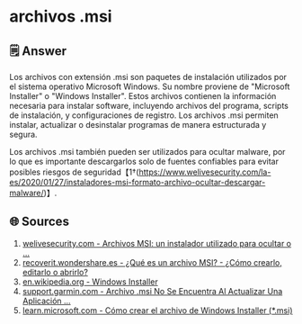 # archivos .msi

## 🗒️ Answer
Los archivos con extensión .msi son paquetes de instalación utilizados por el sistema operativo Microsoft Windows. Su nombre proviene de "Microsoft Installer" o "Windows Installer". Estos archivos contienen la información necesaria para instalar software, incluyendo archivos del programa, scripts de instalación, y configuraciones de registro. Los archivos .msi permiten instalar, actualizar o desinstalar programas de manera estructurada y segura.

Los archivos .msi también pueden ser utilizados para ocultar malware, por lo que es importante descargarlos solo de fuentes confiables para evitar posibles riesgos de seguridad【1†(https://www.welivesecurity.com/la-es/2020/01/27/instaladores-msi-formato-archivo-ocultar-descargar-malware/)】.

## 🌐 Sources
1. [welivesecurity.com - Archivos MSI: un instalador utilizado para ocultar o ...](https://www.welivesecurity.com/la-es/2020/01/27/instaladores-msi-formato-archivo-ocultar-descargar-malware/)
2. [recoverit.wondershare.es - ¿Qué es un archivo MSI? - ¿Cómo crearlo, editarlo o abrirlo?](https://recoverit.wondershare.es/file-recovery/what-is-msi-file.html)
3. [en.wikipedia.org - Windows Installer](https://en.wikipedia.org/wiki/Windows_Installer)
4. [support.garmin.com - Archivo .msi No Se Encuentra Al Actualizar Una Aplicación ...](https://support.garmin.com/es-CL/?faq=rnd8crAeQB2UCFOnbm9eLA)
5. [learn.microsoft.com - Cómo crear el archivo de Windows Installer (*.msi)](https://learn.microsoft.com/es-es/mem/configmgr/develop/apps/how-to-create-the-windows-installer-file-msi)
